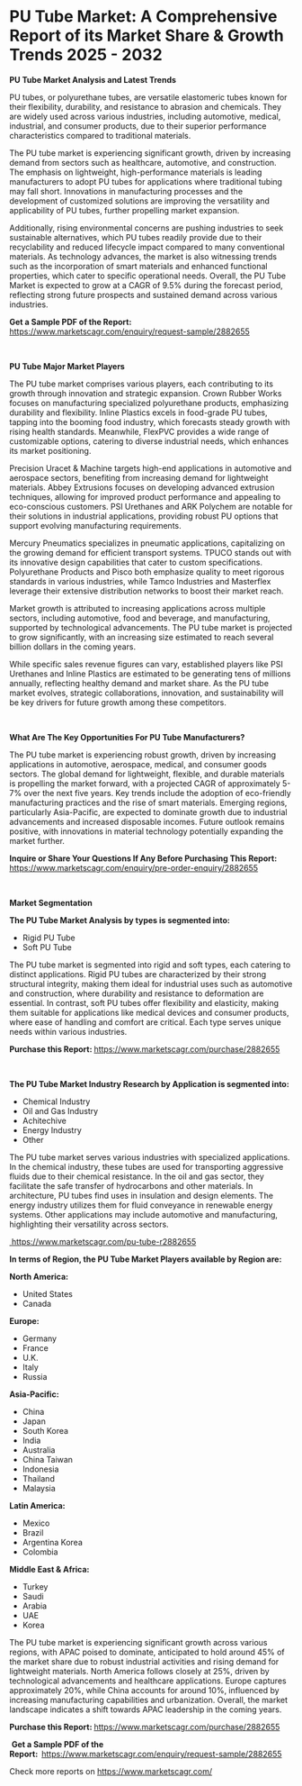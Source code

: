 <p><h1>PU Tube Market: A Comprehensive Report of its Market Share & Growth Trends 2025 - 2032</h1></p><p><strong>PU Tube Market Analysis and Latest Trends</strong></p>
<p><p>PU tubes, or polyurethane tubes, are versatile elastomeric tubes known for their flexibility, durability, and resistance to abrasion and chemicals. They are widely used across various industries, including automotive, medical, industrial, and consumer products, due to their superior performance characteristics compared to traditional materials.</p><p>The PU tube market is experiencing significant growth, driven by increasing demand from sectors such as healthcare, automotive, and construction. The emphasis on lightweight, high-performance materials is leading manufacturers to adopt PU tubes for applications where traditional tubing may fall short. Innovations in manufacturing processes and the development of customized solutions are improving the versatility and applicability of PU tubes, further propelling market expansion.</p><p>Additionally, rising environmental concerns are pushing industries to seek sustainable alternatives, which PU tubes readily provide due to their recyclability and reduced lifecycle impact compared to many conventional materials. As technology advances, the market is also witnessing trends such as the incorporation of smart materials and enhanced functional properties, which cater to specific operational needs. Overall, the PU Tube Market is expected to grow at a CAGR of 9.5% during the forecast period, reflecting strong future prospects and sustained demand across various industries.</p></p>
<p><strong>Get a Sample PDF of the Report:&nbsp;</strong> <a href="https://www.marketscagr.com/enquiry/request-sample/2882655?utm_campaign=2393&utm_medium=2&utm_source=Github&utm_content=ia&utm_term=13032025&utm_id=pu-tube">https://www.marketscagr.com/enquiry/request-sample/2882655</a></p>
<p>&nbsp;</p>
<p><strong>PU Tube Major Market Players</strong></p>
<p><p>The PU tube market comprises various players, each contributing to its growth through innovation and strategic expansion. Crown Rubber Works focuses on manufacturing specialized polyurethane products, emphasizing durability and flexibility. Inline Plastics excels in food-grade PU tubes, tapping into the booming food industry, which forecasts steady growth with rising health standards. Meanwhile, FlexPVC provides a wide range of customizable options, catering to diverse industrial needs, which enhances its market positioning.</p><p>Precision Uracet & Machine targets high-end applications in automotive and aerospace sectors, benefiting from increasing demand for lightweight materials. Abbey Extrusions focuses on developing advanced extrusion techniques, allowing for improved product performance and appealing to eco-conscious customers. PSI Urethanes and ARK Polychem are notable for their solutions in industrial applications, providing robust PU options that support evolving manufacturing requirements.</p><p>Mercury Pneumatics specializes in pneumatic applications, capitalizing on the growing demand for efficient transport systems. TPUCO stands out with its innovative design capabilities that cater to custom specifications. Polyurethane Products and Pisco both emphasize quality to meet rigorous standards in various industries, while Tamco Industries and Masterflex leverage their extensive distribution networks to boost their market reach.</p><p>Market growth is attributed to increasing applications across multiple sectors, including automotive, food and beverage, and manufacturing, supported by technological advancements. The PU tube market is projected to grow significantly, with an increasing size estimated to reach several billion dollars in the coming years.</p><p>While specific sales revenue figures can vary, established players like PSI Urethanes and Inline Plastics are estimated to be generating tens of millions annually, reflecting healthy demand and market share. As the PU tube market evolves, strategic collaborations, innovation, and sustainability will be key drivers for future growth among these competitors.</p></p>
<p>&nbsp;</p>
<p><strong>What Are The Key Opportunities For PU Tube Manufacturers?</strong></p>
<p><p>The PU tube market is experiencing robust growth, driven by increasing applications in automotive, aerospace, medical, and consumer goods sectors. The global demand for lightweight, flexible, and durable materials is propelling the market forward, with a projected CAGR of approximately 5-7% over the next five years. Key trends include the adoption of eco-friendly manufacturing practices and the rise of smart materials. Emerging regions, particularly Asia-Pacific, are expected to dominate growth due to industrial advancements and increased disposable incomes. Future outlook remains positive, with innovations in material technology potentially expanding the market further.</p></p>
<p><strong>Inquire or Share Your Questions If Any Before Purchasing This Report:</strong> <a href="https://www.marketscagr.com/enquiry/pre-order-enquiry/2882655?utm_campaign=2393&utm_medium=2&utm_source=Github&utm_content=ia&utm_term=13032025&utm_id=pu-tube">https://www.marketscagr.com/enquiry/pre-order-enquiry/2882655</a></p>
<p>&nbsp;</p>
<p><strong>Market Segmentation</strong></p>
<p><strong>The PU Tube Market Analysis by types is segmented into:</strong></p>
<p><ul><li>Rigid PU Tube</li><li>Soft PU Tube</li></ul></p>
<p><p>The PU tube market is segmented into rigid and soft types, each catering to distinct applications. Rigid PU tubes are characterized by their strong structural integrity, making them ideal for industrial uses such as automotive and construction, where durability and resistance to deformation are essential. In contrast, soft PU tubes offer flexibility and elasticity, making them suitable for applications like medical devices and consumer products, where ease of handling and comfort are critical. Each type serves unique needs within various industries.</p></p>
<p><strong>Purchase this Report:&nbsp;</strong><a href="https://www.marketscagr.com/purchase/2882655?utm_campaign=2393&utm_medium=2&utm_source=Github&utm_content=ia&utm_term=13032025&utm_id=pu-tube">https://www.marketscagr.com/purchase/2882655</a></p>
<p>&nbsp;</p>
<p><strong>The PU Tube Market Industry Research by Application is segmented into:</strong></p>
<p><ul><li>Chemical Industry</li><li>Oil and Gas Industry</li><li>Achitechive</li><li>Energy Industry</li><li>Other</li></ul></p>
<p><p>The PU tube market serves various industries with specialized applications. In the chemical industry, these tubes are used for transporting aggressive fluids due to their chemical resistance. In the oil and gas sector, they facilitate the safe transfer of hydrocarbons and other materials. In architecture, PU tubes find uses in insulation and design elements. The energy industry utilizes them for fluid conveyance in renewable energy systems. Other applications may include automotive and manufacturing, highlighting their versatility across sectors.</p></p>
<p><a href="https://www.marketscagr.com/pu-tube-r2882655?utm_campaign=2393&utm_medium=2&utm_source=Github&utm_content=ia&utm_term=13032025&utm_id=pu-tube">&nbsp;https://www.marketscagr.com/pu-tube-r2882655</a></p>
<p><strong>In terms of Region, the PU Tube Market Players available by Region are:</strong></p>
<p>
    <p> <strong> North America: </strong>
        <ul>
            <li>United States</li>
            <li>Canada</li>
        </ul>
        </p> 
    <p> <strong> Europe: </strong>
        <ul>
            <li>Germany</li>
            <li>France</li>
            <li>U.K.</li>
            <li>Italy</li>
            <li>Russia</li>
        </ul>
        </p> 
    <p> <strong> Asia-Pacific: </strong>
        <ul>
            <li>China</li>
            <li>Japan</li>
            <li>South Korea</li>
            <li>India</li>
            <li>Australia</li>
            <li>China Taiwan</li>
            <li>Indonesia</li>
            <li>Thailand</li>
            <li>Malaysia</li>
        </ul>
        </p> 
    <p> <strong> Latin America: </strong>
        <ul>
            <li>Mexico</li>
            <li>Brazil</li>
            <li>Argentina Korea</li>
            <li>Colombia</li>
        </ul>
        </p> 
    <p> <strong> Middle East & Africa: </strong>
        <ul>
            <li>Turkey</li>
            <li>Saudi</li>
            <li>Arabia</li>
            <li>UAE</li>
            <li>Korea</li>
        </ul>
    </p>
    </p>
<p><p>The PU tube market is experiencing significant growth across various regions, with APAC poised to dominate, anticipated to hold around 45% of the market share due to robust industrial activities and rising demand for lightweight materials. North America follows closely at 25%, driven by technological advancements and healthcare applications. Europe captures approximately 20%, while China accounts for around 10%, influenced by increasing manufacturing capabilities and urbanization. Overall, the market landscape indicates a shift towards APAC leadership in the coming years.</p></p>
<p><strong>Purchase this Report: </strong><a href="https://www.marketscagr.com/purchase/2882655?utm_campaign=2393&utm_medium=2&utm_source=Github&utm_content=ia&utm_term=13032025&utm_id=pu-tube">https://www.marketscagr.com/purchase/2882655</a></p>
<p>&nbsp;<strong>Get a Sample PDF of the Report:&nbsp;&nbsp;</strong><a href="https://www.marketscagr.com/enquiry/request-sample/2882655?utm_campaign=2393&utm_medium=2&utm_source=Github&utm_content=ia&utm_term=13032025&utm_id=pu-tube">https://www.marketscagr.com/enquiry/request-sample/2882655</a></p>
<p><strong></strong></p>
<p>Check more reports on <a href="https://www.marketscagr.com/?utm_campaign=2393&utm_medium=2&utm_source=Github&utm_content=ia&utm_term=13032025&utm_id=pu-tube">https://www.marketscagr.com/</a></p>